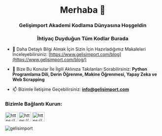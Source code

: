 <h1 align="center">Merhaba 👋</h1>
<h3 align="center">Gelişimport Akademi Kodlama Dünyasına Hoşgeldin</h3>
<h3 align="center">İhtiyaç Duyduğun Tüm Kodlar Burada</h3>

- 📝 Daha Detaylı Bilgi Almak İçin Sizin İçin Hazırladığımız Makaleleri İnceleyebilirsiniz: [https://www.gelisimport.com/blog](https://www.gelisimport.com/blog/)

- 💬 Bize Bu Konular İle İlgili Aklınıza Takılanları Sorabilirsiniz: **Python Programlama Dili, Derin Öğrenme, Makine Öğrenmesi, Yapay Zeka ve Web Scrapping**

- 📫 Bizimle İletişime Geçebilirsiniz: **info@gelisimport.com**


<h3 align="left">Bizimle Bağlantı Kurun:</h3>
<p align="left">
<a href="https://www.instagram.com/girisimport/" target="_blank"><img align="center" src="https://raw.githubusercontent.com/rahuldkjain/github-profile-readme-generator/master/src/images/icons/Social/instagram.svg" alt="https://www.instagram.com/girisimport/" height="30" width="40" /></a>
<a href="https://www.facebook.com/girisimport/" target="_blank"><img align="center" src="https://raw.githubusercontent.com/rahuldkjain/github-profile-readme-generator/master/src/images/icons/Social/facebook-alt.svg" alt="https://www.facebook.com/girisimport/" height="30" width="40" /></a>
<a href="https://www.linkedin.com/company/girisimport/" target="_blank"><img align="center" src="https://raw.githubusercontent.com/rahuldkjain/github-profile-readme-generator/master/src/images/icons/Social/linked-in-alt.svg" alt="https://www.linkedin.com/company/girisimport/" height="30" width="40" /></a>
</p>

<p><img align="left" src="https://github-readme-stats.vercel.app/api/top-langs?username=gelisimport&show_icons=true&locale=en&layout=compact" alt="gelisimport" /></p>
